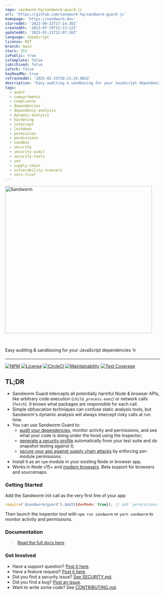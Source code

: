 ```yaml
---
repo: sandworm-hq/sandworm-guard-js
url: 'https://github.com/sandworm-hq/sandworm-guard-js'
homepage: 'https://sandworm.dev'
starredAt: '2022-09-22T17:14:30Z'
createdAt: '2022-07-19T12:13:12Z'
updatedAt: '2025-01-21T12:07:16Z'
language: JavaScript
license: MIT
branch: main
stars: 253
isPublic: true
isTemplate: false
isArchived: false
isFork: false
hasReadMe: true
refreshedAt: '2025-02-25T20:21:29.005Z'
description: "Easy auditing & sandboxing for your JavaScript dependencies \U0001FAB1"
tags:
  - audit
  - compartments
  - compliance
  - dependencies
  - dependency-analysis
  - dynamic-analysis
  - hardening
  - intercept
  - lockdown
  - permission
  - permissions
  - sandbox
  - security
  - security-audit
  - security-tools
  - ses
  - supply-chain
  - vulnerability-scanners
  - zero-trust
---
```


<!-- Sandworm Logo -->
<picture>
  <source media="(prefers-color-scheme: dark)" srcset="logo-dark.png">
  <source media="(prefers-color-scheme: light)" srcset="logo-light.png">
  <img alt="Sandworm" src="logo-dark.png" width="478">
</picture>

<!-- A spacer -->
<p>&nbsp;</p>

Easy auditing & sandboxing for your JavaScript dependencies 🪱

---

[![NPM][npm-version-image]][npm-version-url]
[![License][license-image]][license-url]
[![CircleCI][ci-image]][ci-url]
[![Maintainability][cc-image]][cc-url]
[![Test Coverage][coverage-image]][coverage-url]

## TL;DR
* Sandworm Guard intercepts all potentially harmful Node & browser APIs, like arbitrary code execution (`child_process.exec`) or network calls (`fetch`). It knows what packages are responsible for each call.
* Simple obfuscation techniques can confuse static analysis tools, but Sandworm's dynamic analysis will always intercept risky calls at run time.
* You can use Sandworm Guard to:
  * [audit your dependencies](https://docs.sandworm.dev/#getting-started), monitor activity and permissions, and see what your code is doing under the hood using the Inspector;
  * [generate a security profile](https://docs.sandworm.dev/test-framework-plugins) automatically from your test suite and do snapshot testing against it;
  * [secure your app against supply chain attacks](https://docs.sandworm.dev/#enforcing-permissions) by enforcing per-module permissions.
* Install it as an `npm` module in your existing Node or browser app.
* Works in Node v15+ and [modern browsers](https://browsersl.ist/#q=defaults). Beta support for browsers and sourcemaps.

### Getting Started

Add the Sandworm init call as the very first line of your app:

```js
require('@sandworm/guard').init({devMode: true}); // add `permissions: [...]` to enforce
```

Then launch the inspector tool with `npm run sandworm` or `yarn sandworm` to monitor activity and permissions.

### Documentation

> [Read the full docs here](https://docs.sandworm.dev/guard).

### Get Involved

* Have a support question? [Post it here](https://github.com/sandworm-hq/sandworm-guard-js/discussions/categories/q-a).
* Have a feature request? [Post it here](https://github.com/sandworm-hq/sandworm-guard-js/discussions/categories/ideas).
* Did you find a security issue? [See SECURITY.md](contributing/security.md).
* Did you find a bug? [Post an issue](https://github.com/sandworm-hq/sandworm-guard-js/issues/new/choose).
* Want to write some code? See [CONTRIBUTING.md](contributing/).

[npm-version-image]: https://img.shields.io/npm/v/sandworm?style=flat-square
[npm-version-url]: https://www.npmjs.com/package/sandworm
[license-image]: https://img.shields.io/npm/l/sandworm?style=flat-square
[license-url]: https://github.com/sandworm-hq/sandworm-guard-js/blob/main/LICENSE
[ci-image]: https://img.shields.io/circleci/build/github/sandworm-hq/sandworm-guard-js?style=flat-square
[ci-url]: https://app.circleci.com/pipelines/github/sandworm-hq/sandworm-guard-js
[cc-image]: https://api.codeclimate.com/v1/badges/edff60f7f06bb0c589aa/maintainability
[cc-url]: https://codeclimate.com/github/sandworm-hq/sandworm-guard-js/maintainability
[coverage-image]: https://api.codeclimate.com/v1/badges/edff60f7f06bb0c589aa/test_coverage
[coverage-url]: https://codeclimate.com/github/sandworm-hq/sandworm-guard-js/test_coverage
